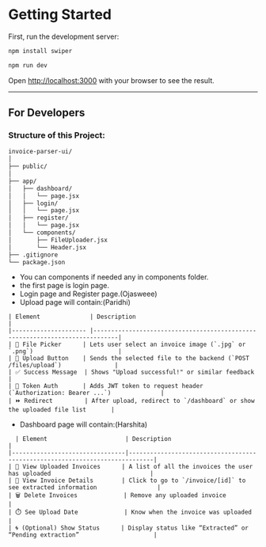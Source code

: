
# Getting Started

First, run the development server:

```bash
npm install swiper

npm run dev
```

Open [http://localhost:3000](http://localhost:3000) with your browser to see the result.

---

## For Developers

### Structure of this Project:

```bash
invoice-parser-ui/
│
├── public/
│
├── app/
│   ├── dashboard/
│   │   └── page.jsx  
│   ├── login/
│   │   └── page.jsx
│   ├── register/
│   │   └── page.jsx
│   └── components/
│       ├── FileUploader.jsx
│       └── Header.jsx
├── .gitignore
└── package.json
```
- You can components if needed any in components folder.
- the first page is login page.
- Login page and Register page.(Ojasweee)
- Upload page will contain:(Paridhi)
```
| Element              | Description                                                                 |
|--------------------- |-----------------------------------------------------------------------------|
| 📁 File Picker      | Lets user select an invoice image (`.jpg` or `.png`)                        |
| 🚀 Upload Button    | Sends the selected file to the backend (`POST /files/upload`)               |
| ✅ Success Message  | Shows "Upload successful!" or similar feedback                              |
| 🔐 Token Auth       | Adds JWT token to request header (`Authorization: Bearer ...`)              |
| ⏩ Redirect         | After upload, redirect to `/dashboard` or show the uploaded file list       |
```
- Dashboard page will contain:(Harshita)
```
  | Element                      | Description                                                                 |
|--------------------------------|-----------------------------------------------------------------------------|
| 📄 View Uploaded Invoices      | A list of all the invoices the user has uploaded                            |
| 👀 View Invoice Details        | Click to go to `/invoice/[id]` to see extracted information                 |
| 🗑️ Delete Invoices             | Remove any uploaded invoice                                                 |
| ⏱️ See Upload Date             | Know when the invoice was uploaded                                          |
| 🌀 (Optional) Show Status      | Display status like “Extracted” or “Pending extraction”                     |
```
